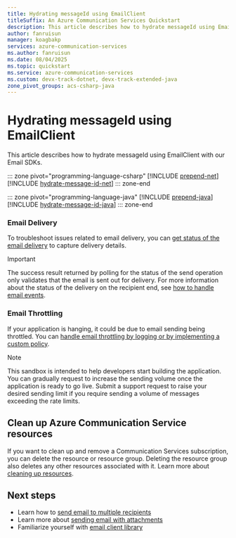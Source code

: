 ```yaml
---
title: Hydrating messageId using EmailClient
titleSuffix: An Azure Communication Services Quickstart
description: This article describes how to hydrate messageId using EmailClient with Azure Communication Services.
author: fanruisun
manager: koagbakp
services: azure-communication-services
ms.author: fanruisun
ms.date: 08/04/2025
ms.topic: quickstart
ms.service: azure-communication-services
ms.custom: devx-track-dotnet, devx-track-extended-java
zone_pivot_groups: acs-csharp-java
---
```


# Hydrating messageId using EmailClient

This article describes how to hydrate messageId using EmailClient with our Email SDKs.

::: zone pivot="programming-language-csharp"
[!INCLUDE [prepend-net](./includes/prepend-net.md)]
[!INCLUDE [hydrate-message-id-net](./includes/hydrate-email-client-w-message-id-dotnet.md)]
::: zone-end

::: zone pivot="programming-language-java"
[!INCLUDE [prepend-java](./includes/prepend-java.md)]
[!INCLUDE [hydrate-message-id-java](./includes/hydrate-email-client-w-message-id-java.md)]
::: zone-end

### Email Delivery

To troubleshoot issues related to email delivery, you can [get status of the email delivery](../handle-email-events.md) to capture delivery details.

> [!IMPORTANT]
> The success result returned by polling for the status of the send operation only validates that the email is sent out for delivery. For more information about the status of the delivery on the recipient end, see [how to handle email events](../handle-email-events.md).

### Email Throttling

If your application is hanging, it could be due to email sending being throttled. You can [handle email throttling by logging or by implementing a custom policy](../send-email-advanced/throw-exception-when-tier-limit-reached.md).

> [!NOTE]
> This sandbox is intended to help developers start building the application. You can gradually request to increase the sending volume once the application is ready to go live. Submit a support request to raise your desired sending limit if you require sending a volume of messages exceeding the rate limits.

## Clean up Azure Communication Service resources

If you want to clean up and remove a Communication Services subscription, you can delete the resource or resource group. Deleting the resource group also deletes any other resources associated with it. Learn more about [cleaning up resources](../../create-communication-resource.md#clean-up-resources).

## Next steps

 - Learn how to [send email to multiple recipients](./send-email-to-multiple-recipients.md)
 - Learn more about [sending email with attachments](./send-email-with-attachments.md)
 - Familiarize yourself with [email client library](../../../concepts/email/sdk-features.md)
